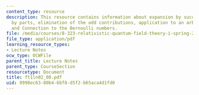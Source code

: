 ```yaml
---
content_type: resource
description: This resource contains information about expansion by successive integrations
  by parts, elimination of the odd contributions, application to an arbitrary interval
  and Connection to the Bernoulli numbers.
file: /media/courses/8-323-relativistic-quantum-field-theory-i-spring-2008/9998ec6380b46bf8d5f2b65aca4d1fd0_ft1ln02_08.pdf
file_type: application/pdf
learning_resource_types:
- Lecture Notes
ocw_type: OCWFile
parent_title: Lecture Notes
parent_type: CourseSection
resourcetype: Document
title: ft1ln02_08.pdf
uid: 9998ec63-80b4-6bf8-d5f2-b65aca4d1fd0
---
```

